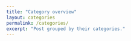 ```yaml
---
title: "Category overview"
layout: categories
permalink: /categories/
excerpt: "Post grouped by their categories."
---
```

